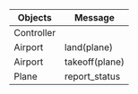 Objects | Message
--------|--------
Controller |
Airport | land(plane)
Airport | takeoff(plane)
Plane | report_status
